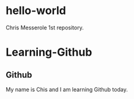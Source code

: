 # hello-world
Chris Messerole 1st repository. 
# Learning-Github
## Github
My name is Chis and I am learning Github today.
